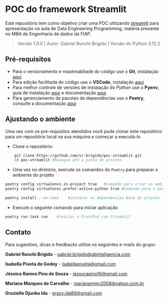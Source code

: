 # POC do framework Streamlit
Este repositório tem como objetivo criar uma POC utilizando [streamlit](https://docs.streamlit.io/) para apresentação na aula de Data Engineering Programming, matéria presente no MBA de Engenharia de dados da FIAP.

>Versão 1.0.0 | Autor: Gabriel Ronchi Brigido | Versão do Python 3.12.2

## Pré-requisitos
- Para o versionamento e reastreabiliade do código use o **Git**, instalação [aqui](https://git-scm.com)
- Para edição facilitada do código use o **VSCode**, instalação [aqui](https://code.visualstudio.com/)
- Para melhor controle de versões de instalação do *Python* use o **Pyenv**, guia de instalação [aqui](https://www.youtube.com/watch?v=HTx18uyyHw8) e documentação [aqui](https://github.com/pyenv/pyenv)
- Para gerenciamento de pacotes de dependências use o **Poetry**, consulte a  documentação [aqui](https://python-poetry.org/docs/)


## Ajustando o ambiente

Uma vez com os pré-requisitos atendidos você pode clonar este repositório para um repositório local na sua máquina e começar a executá-lo

- Clone o repositório:

```bash
    git clone https://github.com/sr-brigido/poc-streamlit.git
    cd poc-streamlit #Navegue até a pasta do projeto
```

- Uma vez no diretório, execute os comandos do `Poetry` para preparar o ambiente do projeto

```bash
poetry config virtualenvs.in-project true   #Comando para criar os ambientes virtuais dentro do projeto
poetry config virtualenvs.prefer-active-python true #Comando para o poetry identificar a versão do python utilizada do projeto
```
```bash
poetry install --no-root    #instalar as dependencias base do projeto
```

- Execute o seguinte comando para iniciar aplicação

```bash
poetry run task run    #iniciar o FrontEnd com Streamlit
```

## Contato

Para sugestões, dicas e feedbacks utilize os seguintes e-mails do grupo:

**Gabriel Ronchi Brigido** - [gabriel.brigido@gbinteligencia.com](mailto:gabriel.brigido@gbinteligencia.com)

**Isabella Piveta de Godoy** - [isabellapiveta@gmail.com](mailto:isabellapiveta@gmail.com)

**Jéssica Ramos Pino de Souza** - [jessycapino16@gmail.com](mailto:jessycapino16@gmail.com)

**Mariana Marques de Carvalho** - [marianammc2008@yahoo.com.br](mailto:marianammc2008@yahoo.com.br)

**Grazielle Djunko Ida** - [grazy.ida89@gmail.com](mailto:grazy.ida89@gmail.com)
